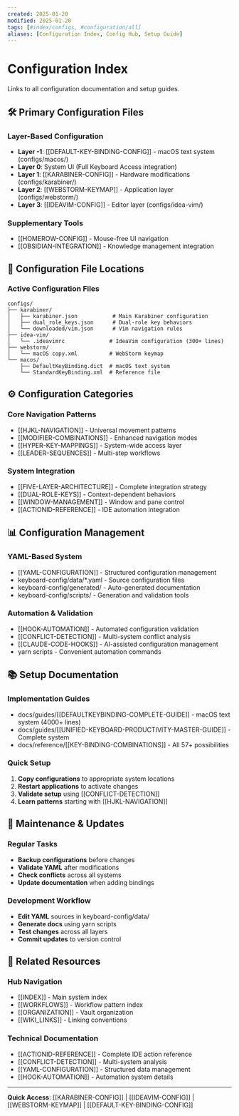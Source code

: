 ```yaml
---
created: 2025-01-20
modified: 2025-01-20
tags: [#index/configs, #configuration/all]
aliases: [Configuration Index, Config Hub, Setup Guide]
---
```


# Configuration Index

Links to all configuration documentation and setup guides.

## 🛠️ Primary Configuration Files

### Layer-Based Configuration
- **Layer -1**: [[DEFAULT-KEY-BINDING-CONFIG]] - macOS text system (configs/macos/)
- **Layer 0**: System UI (Full Keyboard Access integration)
- **Layer 1**: [[KARABINER-CONFIG]] - Hardware modifications (configs/karabiner/)
- **Layer 2**: [[WEBSTORM-KEYMAP]] - Application layer (configs/webstorm/)
- **Layer 3**: [[IDEAVIM-CONFIG]] - Editor layer (configs/idea-vim/)

### Supplementary Tools
- [[HOMEROW-CONFIG]] - Mouse-free UI navigation
- [[OBSIDIAN-INTEGRATION]] - Knowledge management integration

## 📁 Configuration File Locations

### Active Configuration Files
```
configs/
├── karabiner/
│   ├── karabiner.json           # Main Karabiner configuration
│   ├── dual_role_keys.json      # Dual-role key behaviors
│   └── downloaded/vim.json      # Vim navigation rules
├── idea-vim/
│   └── .ideavimrc              # IdeaVim configuration (300+ lines)
├── webstorm/
│   └── macOS copy.xml          # WebStorm keymap
└── macos/
    ├── DefaultKeyBinding.dict  # macOS text system
    └── StandardKeyBinding.xml  # Reference file
```

## ⚙️ Configuration Categories

### Core Navigation Patterns
- [[HJKL-NAVIGATION]] - Universal movement patterns
- [[MODIFIER-COMBINATIONS]] - Enhanced navigation modes
- [[HYPER-KEY-MAPPINGS]] - System-wide access layer
- [[LEADER-SEQUENCES]] - Multi-step workflows

### System Integration
- [[FIVE-LAYER-ARCHITECTURE]] - Complete integration strategy
- [[DUAL-ROLE-KEYS]] - Context-dependent behaviors
- [[WINDOW-MANAGEMENT]] - Window and pane control
- [[ACTIONID-REFERENCE]] - IDE automation integration

## 📊 Configuration Management

### YAML-Based System
- [[YAML-CONFIGURATION]] - Structured configuration management
- keyboard-config/data/*.yaml - Source configuration files
- keyboard-config/generated/ - Auto-generated documentation
- keyboard-config/scripts/ - Generation and validation tools

### Automation & Validation
- [[HOOK-AUTOMATION]] - Automated configuration validation
- [[CONFLICT-DETECTION]] - Multi-system conflict analysis
- [[CLAUDE-CODE-HOOKS]] - AI-assisted configuration management
- yarn scripts - Convenient automation commands

## 📚 Setup Documentation

### Implementation Guides
- docs/guides/[[DEFAULTKEYBINDING-COMPLETE-GUIDE]] - macOS text system (4000+ lines)
- docs/guides/[[UNIFIED-KEYBOARD-PRODUCTIVITY-MASTER-GUIDE]] - Complete system
- docs/reference/[[KEY-BINDING-COMBINATIONS]] - All 57+ possibilities

### Quick Setup
1. **Copy configurations** to appropriate system locations
2. **Restart applications** to activate changes
3. **Validate setup** using [[CONFLICT-DETECTION]]
4. **Learn patterns** starting with [[HJKL-NAVIGATION]]

## 🔧 Maintenance & Updates

### Regular Tasks
- **Backup configurations** before changes
- **Validate YAML** after modifications
- **Check conflicts** across all systems
- **Update documentation** when adding bindings

### Development Workflow
- **Edit YAML** sources in keyboard-config/data/
- **Generate docs** using yarn scripts
- **Test changes** across all layers
- **Commit updates** to version control

## 🔗 Related Resources

### Hub Navigation
- [[INDEX]] - Main system index
- [[WORKFLOWS]] - Workflow pattern index
- [[ORGANIZATION]] - Vault organization
- [[WIKI_LINKS]] - Linking conventions

### Technical Documentation
- [[ACTIONID-REFERENCE]] - Complete IDE action reference
- [[CONFLICT-DETECTION]] - Multi-system analysis
- [[YAML-CONFIGURATION]] - Structured data management
- [[HOOK-AUTOMATION]] - Automation system details

---

**Quick Access**: [[KARABINER-CONFIG]] | [[IDEAVIM-CONFIG]] | [[WEBSTORM-KEYMAP]] | [[DEFAULT-KEY-BINDING-CONFIG]]